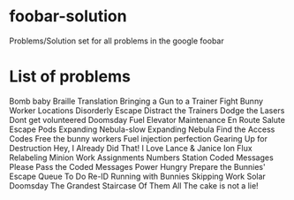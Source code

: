 # foobar-solution
Problems/Solution set for all problems in the google foobar

# List of problems
Bomb baby
Braille Translation
Bringing a Gun to a Trainer Fight
Bunny Worker Locations
Disorderly Escape
Distract the Trainers
Dodge the Lasers
Dont get volunteered
Doomsday Fuel
Elevator Maintenance
En Route Salute
Escape Pods
Expanding Nebula-slow
Expanding Nebula
Find the Access Codes
Free the bunny workers
Fuel injection perfection
Gearing Up for Destruction
Hey, I Already Did That!
I Love Lance & Janice
Ion Flux Relabeling
Minion Work Assignments
Numbers Station Coded Messages
Please Pass the Coded Messages
Power Hungry
Prepare the Bunnies' Escape
Queue To Do
Re-ID
Running with Bunnies
Skipping Work
Solar Doomsday
The Grandest Staircase Of Them All
The cake is not a lie!
